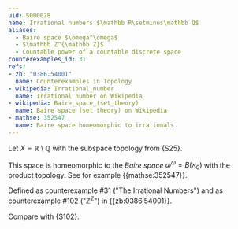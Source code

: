 ```yaml
---
uid: S000028
name: Irrational numbers $\mathbb R\setminus\mathbb Q$
aliases:
  - Baire space $\omega^\omega$
  - $\mathbb Z^{\mathbb Z}$
  - Countable power of a countable discrete space
counterexamples_id: 31
refs:
- zb: "0386.54001" 
  name: Counterexamples in Topology
- wikipedia: Irrational_number
  name: Irrational number on Wikipedia
- wikipedia: Baire_space_(set_theory)
  name: Baire space (set theory) on Wikipedia
- mathse: 352547
  name: Baire space homeomorphic to irrationals
---
```


Let $X=\mathbb R\setminus\mathbb Q$ with the subspace topology from {S25}.

This space is homeomorphic to the *Baire space* $\omega^\omega=B(\aleph_0)$ with the
product topology.  See for example {{mathse:352547}}.

Defined as counterexample #31 ("The Irrational Numbers")
and as counterexample #102 ("$\mathbb Z^{\mathbb Z}$")
in {{zb:0386.54001}}.

Compare with {S102}.
